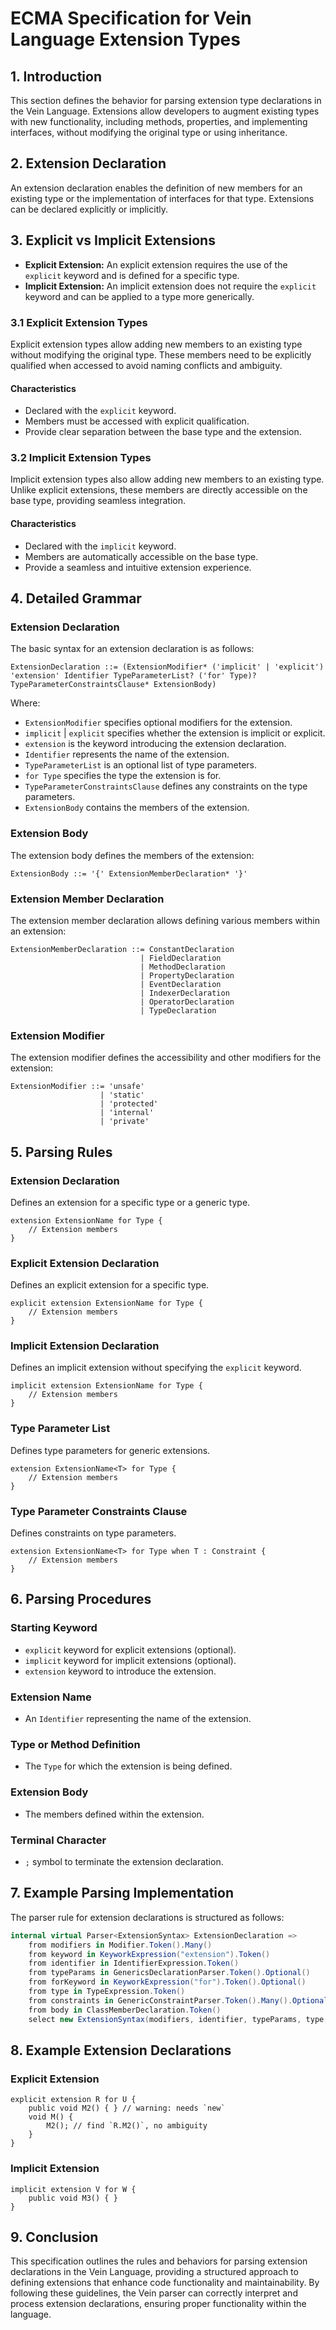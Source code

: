 # ECMA Specification for Vein Language Extension Types

## 1. Introduction

This section defines the behavior for parsing extension type declarations in the Vein Language. Extensions allow developers to augment existing types with new functionality, including methods, properties, and implementing interfaces, without modifying the original type or using inheritance.

## 2. Extension Declaration

An extension declaration enables the definition of new members for an existing type or the implementation of interfaces for that type. Extensions can be declared explicitly or implicitly.

## 3. Explicit vs Implicit Extensions

- **Explicit Extension:** An explicit extension requires the use of the `explicit` keyword and is defined for a specific type.
- **Implicit Extension:** An implicit extension does not require the `explicit` keyword and can be applied to a type more generically.

### 3.1 Explicit Extension Types

Explicit extension types allow adding new members to an existing type without modifying the original type. These members need to be explicitly qualified when accessed to avoid naming conflicts and ambiguity.

#### Characteristics
- Declared with the `explicit` keyword.
- Members must be accessed with explicit qualification.
- Provide clear separation between the base type and the extension.

### 3.2 Implicit Extension Types

Implicit extension types also allow adding new members to an existing type. Unlike explicit extensions, these members are directly accessible on the base type, providing seamless integration.

#### Characteristics
- Declared with the `implicit` keyword.
- Members are automatically accessible on the base type.
- Provide a seamless and intuitive extension experience.

## 4. Detailed Grammar

### Extension Declaration

The basic syntax for an extension declaration is as follows:

```
ExtensionDeclaration ::= (ExtensionModifier* ('implicit' | 'explicit') 'extension' Identifier TypeParameterList? ('for' Type)? TypeParameterConstraintsClause* ExtensionBody)
```

Where:
- `ExtensionModifier` specifies optional modifiers for the extension.
- `implicit` | `explicit` specifies whether the extension is implicit or explicit.
- `extension` is the keyword introducing the extension declaration.
- `Identifier` represents the name of the extension.
- `TypeParameterList` is an optional list of type parameters.
- `for Type` specifies the type the extension is for.
- `TypeParameterConstraintsClause` defines any constraints on the type parameters.
- `ExtensionBody` contains the members of the extension.

### Extension Body

The extension body defines the members of the extension:

```
ExtensionBody ::= '{' ExtensionMemberDeclaration* '}'
```

### Extension Member Declaration

The extension member declaration allows defining various members within an extension:

```
ExtensionMemberDeclaration ::= ConstantDeclaration
                             | FieldDeclaration
                             | MethodDeclaration
                             | PropertyDeclaration
                             | EventDeclaration
                             | IndexerDeclaration
                             | OperatorDeclaration
                             | TypeDeclaration
```

### Extension Modifier

The extension modifier defines the accessibility and other modifiers for the extension:

```
ExtensionModifier ::= 'unsafe'
                    | 'static'
                    | 'protected'
                    | 'internal'
                    | 'private'
```

## 5. Parsing Rules

### Extension Declaration

Defines an extension for a specific type or a generic type.

```
extension ExtensionName for Type {
    // Extension members
}
```

### Explicit Extension Declaration

Defines an explicit extension for a specific type.

```
explicit extension ExtensionName for Type {
    // Extension members
}
```

### Implicit Extension Declaration

Defines an implicit extension without specifying the `explicit` keyword.

```
implicit extension ExtensionName for Type {
    // Extension members
}
```

### Type Parameter List

Defines type parameters for generic extensions.

```
extension ExtensionName<T> for Type {
    // Extension members
}
```

### Type Parameter Constraints Clause

Defines constraints on type parameters.

```
extension ExtensionName<T> for Type when T : Constraint {
    // Extension members
}
```

## 6. Parsing Procedures

### Starting Keyword

- `explicit` keyword for explicit extensions (optional).
- `implicit` keyword for implicit extensions (optional).
- `extension` keyword to introduce the extension.

### Extension Name

- An `Identifier` representing the name of the extension.

### Type or Method Definition

- The `Type` for which the extension is being defined.

### Extension Body

- The members defined within the extension.

### Terminal Character

- `;` symbol to terminate the extension declaration.

## 7. Example Parsing Implementation

The parser rule for extension declarations is structured as follows:

```csharp
internal virtual Parser<ExtensionSyntax> ExtensionDeclaration =>
    from modifiers in Modifier.Token().Many()
    from keyword in KeyworkExpression("extension").Token()
    from identifier in IdentifierExpression.Token()
    from typeParams in GenericsDeclarationParser.Token().Optional()
    from forKeyword in KeyworkExpression("for").Token().Optional()
    from type in TypeExpression.Token()
    from constraints in GenericConstraintParser.Token().Many().Optional()
    from body in ClassMemberDeclaration.Token()
    select new ExtensionSyntax(modifiers, identifier, typeParams, type, constraints, body);
```

## 8. Example Extension Declarations

### Explicit Extension

```
explicit extension R for U {
    public void M2() { } // warning: needs `new`
    void M() {
        M2(); // find `R.M2()`, no ambiguity
    }
}
```

### Implicit Extension

```
implicit extension V for W {
    public void M3() { }
}
```

## 9. Conclusion

This specification outlines the rules and behaviors for parsing extension declarations in the Vein Language, providing a structured approach to defining extensions that enhance code functionality and maintainability. By following these guidelines, the Vein parser can correctly interpret and process extension declarations, ensuring proper functionality within the language.
